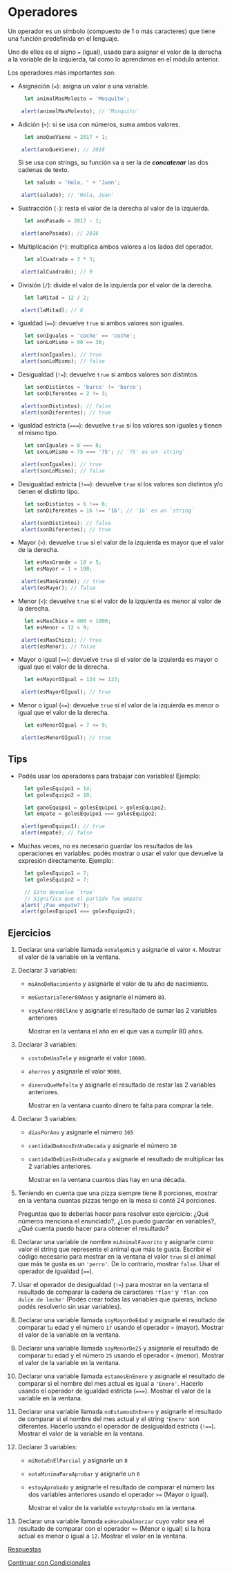 # Operadores

Un operador es un símbolo \(compuesto de 1 o más caracteres\) que tiene una función predefinida en el lenguaje.

Uno de ellos es el signo `=` \(igual\), usado para asignar el valor de la derecha a la variable de la izquierda, tal como lo aprendimos en el módulo anterior.

Los operadores más importantes son:

* Asignación \(`=`\): asigna un valor a una variable.

  ```javascript
    let animalMasMolesto = 'Mosquito';

   alert(animalMasMolesto); // 'Mosquito'
  ```

* Adición \(`+`\): si se usa con números, suma ambos valores.

  ```javascript
    let anoQueViene = 2017 + 1;

   alert(anoQueViene); // 2018
  ```

  Si se usa con strings, su función va a ser la de _**concatenar**_ las dos cadenas de texto.

  ```javascript
    let saludo = 'Hola, ' + 'Juan';

   alert(saludo); // 'Hola, Juan'
  ```

* Sustracción \(`-`\): resta el valor de la derecha al valor de la izquierda.

  ```javascript
    let anoPasado = 2017 - 1;

   alert(anoPasado); // 2016
  ```

* Multiplicación \(`*`\): multiplica ambos valores a los lados del operador.

  ```javascript
    let alCuadrado = 3 * 3;

   alert(alCuadrado); // 9
  ```

* División \(`/`\): divide el valor de la izquierda por el valor de la derecha.

  ```javascript
    let laMitad = 12 / 2;

   alert(laMitad); // 6
  ```

* Igualdad \(`==`\): devuelve `true` si ambos valores son iguales.

  ```javascript
    let sonIguales = 'coche' == 'coche';
    let sonLoMismo = 90 == 30;

   alert(sonIguales); // true
   alert(sonLoMismo); // false
  ```

* Desigualdad \(`!=`\): devuelve `true` si ambos valores son distintos.

  ```javascript
    let sonDistintos = 'barco' != 'barco';
    let sonDiferentes = 2 != 3;

   alert(sonDistintos); // false
   alert(sonDiferentes); // true
  ```

* Igualdad estricta \(`===`\): devuelve `true` si los valores son iguales y tienen el mismo tipo.

  ```javascript
    let sonIguales = 8 === 8;
    let sonLoMismo = 75 === '75'; // '75' es un `string`

   alert(sonIguales); // true
   alert(sonLoMismo); // false
  ```

* Desigualdad estricta \(`!==`\): devuelve `true` si los valores son distintos y/o tienen el distinto tipo.

  ```javascript
    let sonDistintos = 6 !== 6;
    let sonDiferentes = 16 !== '16'; // '16' es un `string`

   alert(sonDistintos); // false
   alert(sonDiferentes); // true
  ```

* Mayor \(`>`\): devuelve `true` si el valor de la izquierda es mayor que el valor de la derecha.

  ```javascript
    let esMasGrande = 10 > 5;
    let esMayor = 1 > 100;

   alert(esMasGrande); // true
   alert(esMayor); // false
  ```

* Menor \(`<`\): devuelve `true` si el valor de la izquierda es menor al valor de la derecha.

  ```javascript
    let esMasChico = 400 < 1000;
    let esMenor = 12 < 9;

   alert(esMasChico); // true
   alert(esMenor); // false
  ```

* Mayor o igual \(`>=`\): devuelve `true` si el valor de la izquierda es mayor o igual que el valor de la derecha.

  ```javascript
    let esMayorOIgual = 124 >= 123;

   alert(esMayorOIgual); // true
  ```

* Menor o igual \(`<=`\): devuelve `true` si el valor de la izquierda es menor o igual que el valor de la derecha.

  ```javascript
    let esMenorOIgual = 7 <= 9;

   alert(esMenorOIgual); // true
  ```

## Tips

* Podés usar los operadores para trabajar con variables! Ejemplo:

  ```javascript
    let golesEquipo1 = 14;
    let golesEquipo2 = 10;

    let ganoEquipo1 = golesEquipo1 > golesEquipo2;
    let empate = golesEquipo1 === golesEquipo2;

   alert(ganoEquipo1); // true
   alert(empate); // false
  ```

* Muchas veces, no es necesario guardar los resultados de las operaciones en variables: podés mostrar o usar el valor que devuelve la expresión directamente. Ejemplo:

  ```javascript
    let golesEquipo1 = 7;
    let golesEquipo2 = 7;

    // Esto devuelve `true`
    // Significa que el partido fue empate
   alert('¿Fue empate?');
   alert(golesEquipo1 === golesEquipo2);
  ```

## Ejercicios

1. Declarar una variable llamada `noValgoNi5` y asignarle el valor `4`. Mostrar el valor de la variable en la ventana.
2. Declarar 3 variables:
   * `miAnoDeNacimiento` y asignarle el valor de tu año de nacimiento.
   * `meGustariaTener80Anos` y asignarle el número `80`.
   * `voyATener80ElAno` y asignarle el resultado de sumar las 2 variables anteriores

     Mostrar en la ventana el año en el que vas a cumplir 80 años.
3. Declarar 3 variables:
   * `costoDeUnaTele` y asignarle el valor `10000`.
   * `ahorros` y asignarle el valor `9000`.
   * `dineroQueMeFalta` y asignarle el resultado de restar las 2 variables anteriores.

     Mostrar en la ventana cuanto dinero te falta para comprar la tele.
4. Declarar 3 variables:
   * `diasPorAno` y asignarle el número `365`
   * `cantidadDeAnosEnUnaDecada` y asignarle el número `10`
   * `cantidadDeDiasEnUnaDecada` y asignarle el resultado de multiplicar las 2 variables anteriores.

     Mostrar en la ventana cuantos días hay en una década.
5. Teniendo en cuenta que una pizza siempre tiene 8 porciones, mostrar en la ventana cuantas pizzas tengo en la mesa si conté 24 porciones.

   Preguntas que te deberías hacer para resolver este ejercicio: ¿Qué números menciona el enunciado?, ¿Los puedo guardar en variables?, ¿Qué cuenta puedo hacer para obtener el resultado?

6. Declarar una variable de nombre `miAnimalFavorito` y asignarle como valor el string que represente el animal que más te gusta. Escribir el código necesario para mostrar en la ventana el valor `true` si el animal que más te gusta es un `'perro'`. De lo contrario, mostrar `false`. Usar el operador de igualdad \(`==`\).
7. Usar el operador de desigualdad \(`!=`\) para mostrar en la ventana el resultado de comparar la cadena de caracteres `'flan'` y `'flan con dulce de leche'` \(Podés crear todas las variables que quieras, incluso podés resolverlo sin usar variables\).
8. Declarar una variable llamada `soyMayorDeEdad` y asignarle el resultado de comparar tu edad y el número `17` usando el operador `>` \(mayor\). Mostrar el valor de la variable en la ventana.
9. Declarar una variable llamada `soyMenorDe25` y asignarle el resultado de comparar tu edad y el número `25` usando el operador `<` \(menor\). Mostrar el valor de la variable en la ventana.
10. Declarar una variable llamada `estamosEnEnero` y asignarle el resultado de comparar si el nombre del mes actual es igual a `'Enero'`. Hacerlo usando el operador de igualdad estricta \(`===`\). Mostrar el valor de la variable en la ventana.
11. Declarar una variable llamada `noEstamosEnEnero` y asignarle el resultado de comparar si el nombre del mes actual y el string `'Enero'` son diferentes. Hacerlo usando el operador de desigualdad estricta \(`!==`\). Mostrar el valor de la variable en la ventana.
12. Declarar 3 variables:
    * `miNotaEnElParcial` y asignarle un `8`
    * `notaMinimaParaAprobar` y asignarle un `6`
    * `estoyAprobado` y asignarle el resultado de comparar el número las dos variables anteriores usando el operador `>=` \(Mayor o igual\).

      Mostrar el valor de la variable `estoyAprobado` en la ventana.
13. Declarar una variable llamada `esHoraDeAlmorzar` cuyo valor sea el resultado de comparar con el operador `<=` \(Menor o igual\) si la hora actual es menor o igual a `12`. Mostrar el valor en la ventana.

[Respuestas](https://github.com/javascript-101/javascript-101/tree/625c573f586769af2fb6d8915c1efbf49cc1c5dd/respuestas/04.js)

[Continuar con Condicionales](05.md)

